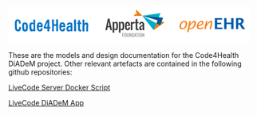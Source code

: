 ![Logos](docs/images/Logos.png)

These are the models and design documentation for the Code4Health DiADeM project. Other relevant artefacts are contained in the following github repositories:

[LiveCode Server Docker Script](https://github.com/inidus/livecode-community-server)

[LiveCode DiADeM App](https://github.com/AppertaFoundation/Diadem)
